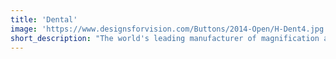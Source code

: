```yaml
---
title: 'Dental'
image: 'https://www.designsforvision.com/Buttons/2014-Open/H-Dent4.jpg'
short_description: "The world's leading manufacturer of magnification and LED headlights in dentistry"
---
```

